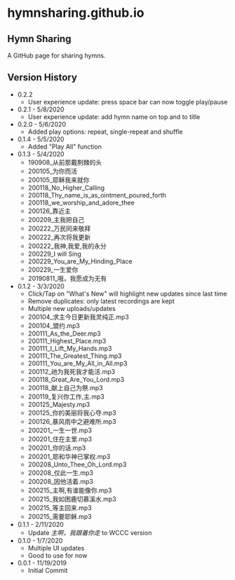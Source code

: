 # hymnsharing.github.io

## Hymn Sharing

A GitHub page for sharing hymns.

## Version History
* 0.2.2
  * User experience update: press space bar can now toggle play/pause
* 0.2.1 - 5/8/2020
  * User experience update: add hymn name on top and to title
* 0.2.0 - 5/6/2020
  * Added play options: repeat, single-repeat and shuffle
* 0.1.4 - 5/5/2020
  * Added "Play All" function
* 0.1.3 - 5/4/2020
  * 190908_从前那戴荆棘的头
  * 200105_为你而活
  * 200105_耶稣我来就你
  * 200118_No_Higher_Calling
  * 200118_Thy_name_is_as_ointment_poured_forth
  * 200118_we_worship_and_adore_thee
  * 200126_靠近主
  * 200209_主我把自己
  * 200222_万民同来敬拜
  * 200222_再次将我更新
  * 200222_我神,我爱,我的永分
  * 200229_I will Sing
  * 200229_You_are_My_Hinding_Place
  * 200229_一生爱你
  * 20190811_哦，我愿成为无有
* 0.1.2 - 3/3/2020
  * Click/Tap on "What's New" will highlight new updates since last time
  * Remove duplicates: only latest recordings are kept
  * Multiple new uploads/updates
  * 200104_求主今日更新我灵纯正.mp3
  * 200104_盟约.mp3
  * 200111_As_the_Deer.mp3
  * 200111_Highest_Place.mp3
  * 200111_I_Lift_My_Hands.mp3
  * 200111_The_Greatest_Thing.mp3
  * 200111_You_are_My_All_in_All.mp3
  * 200112_祂为我死我才能活.mp3
  * 200118_Great_Are_You_Lord.mp3
  * 200118_献上自己为祭.mp3
  * 200119_复兴你工作,主.mp3
  * 200125_Majesty.mp3
  * 200125_你的美丽将我心夺.mp3
  * 200126_暴风雨中之避难所.mp3
  * 200201_一生一世.mp3
  * 200201_住在主里.mp3
  * 200201_你的话.mp3
  * 200201_耶和华神已掌权.mp3
  * 200208_Unto_Thee_Oh_Lord.mp3
  * 200208_仅此一生.mp3
  * 200208_因他活着.mp3
  * 200215_主啊,有谁能像你.mp3
  * 200215_我如困鹿切慕溪水.mp3
  * 200215_等主回来.mp3
  * 200215_需要耶稣.mp3
* 0.1.1 - 2/11/2020
  * Update *主啊，我跟着你走* to WCCC version
* 0.1.0 - 1/7/2020
  * Multiple UI updates
  * Good to use for now
* 0.0.1 - 11/19/2019
  * Initial Commit